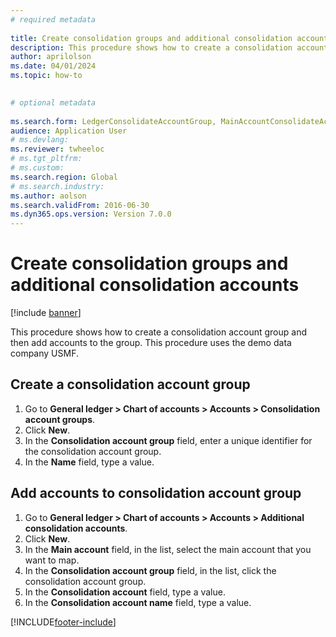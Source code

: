 ```yaml
--- 
# required metadata 
 
title: Create consolidation groups and additional consolidation accounts
description: This procedure shows how to create a consolidation account group and then add accounts to the group. 
author: aprilolson
ms.date: 04/01/2024
ms.topic: how-to 

 
# optional metadata 
 
ms.search.form: LedgerConsolidateAccountGroup, MainAccountConsolidateAccount   
audience: Application User 
# ms.devlang:  
ms.reviewer: twheeloc
# ms.tgt_pltfrm:  
# ms.custom:  
ms.search.region: Global
# ms.search.industry: 
ms.author: aolson
ms.search.validFrom: 2016-06-30 
ms.dyn365.ops.version: Version 7.0.0 
---
```

# Create consolidation groups and additional consolidation accounts

[!include [banner](../../includes/banner.md)]

This procedure shows how to create a consolidation account group and then add accounts to the group. This procedure uses the demo data company USMF.

## Create a consolidation account group
1. Go to **General ledger > Chart of accounts > Accounts > Consolidation account groups**.
2. Click **New**.
3. In the **Consolidation account group** field, enter a unique identifier for the consolidation account group.
4. In the **Name** field, type a value.

## Add accounts to consolidation account group
1. Go to **General ledger > Chart of accounts > Accounts > Additional consolidation accounts**.
2. Click **New**.
3. In the **Main account** field, in the list, select the main account that you want to map.
4. In the **Consolidation account group** field, in the list, click the consolidation account group.
5. In the **Consolidation account** field, type a value.
6. In the **Consolidation account name** field, type a value.



[!INCLUDE[footer-include](../../../includes/footer-banner.md)]
